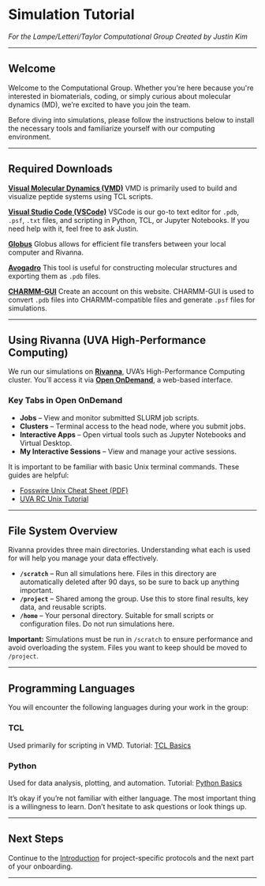 # Simulation Tutorial

*For the Lampe/Letteri/Taylor Computational Group*
*Created by Justin Kim*

---

## Welcome

Welcome to the Computational Group. Whether you're here because you're interested in biomaterials, coding, or simply curious about molecular dynamics (MD), we’re excited to have you join the team.

Before diving into simulations, please follow the instructions below to install the necessary tools and familiarize yourself with our computing environment.

---

## Required Downloads

**[Visual Molecular Dynamics (VMD)](https://www.ks.uiuc.edu/Research/vmd/vmd-1.9.3/)**
VMD is primarily used to build and visualize peptide systems using TCL scripts.

**[Visual Studio Code (VSCode)](https://code.visualstudio.com/download)**
VSCode is our go-to text editor for `.pdb`, `.psf`, `.txt` files, and scripting in Python, TCL, or Jupyter Notebooks. If you need help with it, feel free to ask Justin.

**[Globus](https://www.globus.org/)**
Globus allows for efficient file transfers between your local computer and Rivanna.

**[Avogadro](https://two.avogadro.cc/index.html)**
This tool is useful for constructing molecular structures and exporting them as `.pdb` files.

**[CHARMM-GUI](https://charmm-gui.org/)**
Create an account on this website. CHARMM-GUI is used to convert `.pdb` files into CHARMM-compatible files and generate `.psf` files for simulations.

---

## Using Rivanna (UVA High-Performance Computing)

We run our simulations on **[Rivanna](https://www.rc.virginia.edu/userinfo/hpc/)**, UVA’s High-Performance Computing cluster. You’ll access it via **[Open OnDemand](https://www.rc.virginia.edu/userinfo/hpc/login/)**, a web-based interface.

### Key Tabs in Open OnDemand

* **Jobs** – View and monitor submitted SLURM job scripts.
* **Clusters** – Terminal access to the head node, where you submit jobs.
* **Interactive Apps** – Open virtual tools such as Jupyter Notebooks and Virtual Desktop.
* **My Interactive Sessions** – View and manage your active sessions.

It is important to be familiar with basic Unix terminal commands. These guides are helpful:

* [Fosswire Unix Cheat Sheet (PDF)](https://files.fosswire.com/2007/08/fwunixref.pdf)
* [UVA RC Unix Tutorial](https://learning.rc.virginia.edu/notes/unix-tutorial/)

---

## File System Overview

Rivanna provides three main directories. Understanding what each is used for will help you manage your data effectively.

* **`/scratch`** – Run all simulations here. Files in this directory are automatically deleted after 90 days, so be sure to back up anything important.
* **`/project`** – Shared among the group. Use this to store final results, key data, and reusable scripts.
* **`/home`** – Your personal directory. Suitable for small scripts or configuration files. Do not run simulations here.

**Important:**
Simulations must be run in `/scratch` to ensure performance and avoid overloading the system.
Files you want to keep should be moved to `/project`.

---

## Programming Languages

You will encounter the following languages during your work in the group:

### TCL

Used primarily for scripting in VMD.
Tutorial: [TCL Basics](https://www.tcl-lang.org/man/tcl8.5/tutorial/tcltutorial.html)

### Python

Used for data analysis, plotting, and automation.
Tutorial: [Python Basics](https://www.w3schools.com/python/)

It’s okay if you’re not familiar with either language. The most important thing is a willingness to learn. Don’t hesitate to ask questions or look things up.

---

## Next Steps

Continue to the [Introduction](more_information.md) for project-specific protocols and the next part of your onboarding.

---

